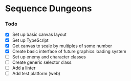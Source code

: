 # Sequence Dungeons

### Todo
- [x] Set up basic canvas layout
- [x] Set up TypeScript
- [x] Get canvas to scale by multiples of some number
- [x] Create basic interface of future graphics loading system
- [ ] Set up enemy and character classes
- [ ] Create generic selector class
- [ ] Add a linter
- [ ] Add test platform (web)